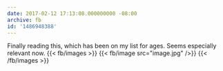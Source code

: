 ```yaml
---
date: 2017-02-12 17:13:08.000000000 -08:00
archive: fb
id: '1486948388'
---
```


Finally reading this, which has been on my list for ages. Seems especially relevant now.
{{< fb/images >}}
{{< fb/image src="image.jpg" />}}
{{< /fb/images >}}
